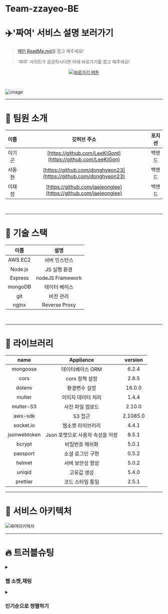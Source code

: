 # Team-zzayeo-BE

# ✈️'짜여' 서비스 설명 보러가기

> [메인 ReadMe.md](https://github.com/zzayeo)를 참고 해주세요!

> '짜여' 사이트가 궁금하시다면 아래 바로가기를 참고 해주세요!
> 
<center>

[![바로가기 버튼](https://firebasestorage.googleapis.com/v0/b/megazine-11a01.appspot.com/o/images%2Fimg-bg%20(5).png?alt=media&token=647fca42-c2b2-479b-afe5-7b2af5ea32f7)](https://zzayeo.com/)

</center>

<br/>

![image](https://s3.us-west-2.amazonaws.com/secure.notion-static.com/ae7c4c3e-cd78-44f9-bab6-20cdf8d69cc7/Group_366.png?X-Amz-Algorithm=AWS4-HMAC-SHA256&X-Amz-Content-Sha256=UNSIGNED-PAYLOAD&X-Amz-Credential=AKIAT73L2G45EIPT3X45%2F20220409%2Fus-west-2%2Fs3%2Faws4_request&X-Amz-Date=20220409T052741Z&X-Amz-Expires=86400&X-Amz-Signature=414b544a35d678e723b9ed707240b0c41f92a7bf3205782387273c4ce9365a2a&X-Amz-SignedHeaders=host&response-content-disposition=filename%20%3D%22Group%2520366.png%22&x-id=GetObject)

---

# 🙋 팀원 소개

|   이름   |                        깃허브 주소                         | 포지션 |
| :------: | :--------------------------------------------------------: | :----: |
|  이기곤  |   [https://github.com/LeeKiGont](https://github.com/LeeKiGon)   | 백엔드 |
|  서동현  |     [https://github.com/donghyeon23](https://github.com/donghyeon23)     | 백엔드 |
|  이재정  | [https://github.com/jaejeonglee](https://github.com/jaejeonglee) | 백엔드 |

<br>

---

# :hammer: 기술 스택

|  이름   |       설명       |
| :-----: | :--------------: |
| AWS EC2 |   서버 인스턴스   |
| Node.js |   JS 실행 환경    |
| Express | nodeJS Framework |
| mongoDB |   데이터 베이스   |
|   git   |    버전 관리      |
|  nginx  |  Reverse Proxy   |
<br>

---

# :book: 라이브러리

|       name        |            Appliance             | version  |
| :---------------: | :------------------------------: | :------: |
|     mongoose      |         데이터베이스 ORM         |  6.2.4  |
|       cors        |          cors 정책 설정          |  2.8.5   |
|      dotenv       |          환경변수 설정           |  16.0.0  |
|      multer       |        이미지 데이터 처리        |  1.4.4   |
|     multer-S3     |         사진 파일 업로드         |  2.10.0  |
|      aws-sdk      |             S3 접근              | 2.1085.0 |
|     socket.io     |        웹소켓 라이브러리         |  4.4.1   |
|   jsonwebtoken    | Json 포맷으로 사용자 속성을 저장 |  8.5.1   |
|      bcrypt       |         비밀번호 해쉬화          |  5.0.1   |
|     passport      |         소셜 로그인 구현         |  0.5.2   |
|      helmet       |         서버 보안성 향상         |  5.0.2   |
|      uniqid       |         고유값 생성            |  5.4.0   |
|     prettier      |         코드 스타일 통일         |  2.5.1   |

---

 # 📑 서비스 아키텍처
 
![짜여아키텍처](https://s3.us-west-2.amazonaws.com/secure.notion-static.com/80585eb7-6129-426d-b207-282ee99fed53/Frame_2.png?X-Amz-Algorithm=AWS4-HMAC-SHA256&X-Amz-Content-Sha256=UNSIGNED-PAYLOAD&X-Amz-Credential=AKIAT73L2G45EIPT3X45%2F20220409%2Fus-west-2%2Fs3%2Faws4_request&X-Amz-Date=20220409T050829Z&X-Amz-Expires=86400&X-Amz-Signature=10e476b6910703221bf34fa1d6c7cf6320a12e7eeb358cf190754fe2d42fbda7&X-Amz-SignedHeaders=host&response-content-disposition=filename%20%3D%22Frame%25202.png%22&x-id=GetObject)
 
 ---
 
# 🔥 트러블슈팅
<details>
  <summary> <h3>웹 소켓,채팅</h3></summary>
<div markdown="1">
  
  ### 요구 사항
  
  채팅기능이 구현된 상태에서 유저가 웹에 들어와 있을 때 채팅방에 접속해있지 않아도 채팅이 왔는지 알 수 있어야 하고, 해당 유저의 게시글에 대한 타유저의 반응도 실시간으로 알려줄 수 있어야 한다고 생각.
![image](https://s3.us-west-2.amazonaws.com/secure.notion-static.com/5a837a8b-79de-483c-b832-d1d6c982269e/%E1%84%89%E1%85%B3%E1%84%8F%E1%85%B3%E1%84%85%E1%85%B5%E1%86%AB%E1%84%89%E1%85%A3%E1%86%BA_2022-04-02_03.21.32.png?X-Amz-Algorithm=AWS4-HMAC-SHA256&X-Amz-Content-Sha256=UNSIGNED-PAYLOAD&X-Amz-Credential=AKIAT73L2G45EIPT3X45%2F20220409%2Fus-west-2%2Fs3%2Faws4_request&X-Amz-Date=20220409T051231Z&X-Amz-Expires=86400&X-Amz-Signature=3cd33a5931299866e4f3d96d226e1b0bf49ffded3a1fd7ecf48c9cee8ccf3b49&X-Amz-SignedHeaders=host&response-content-disposition=filename%20%3D%22%25E1%2584%2589%25E1%2585%25B3%25E1%2584%258F%25E1%2585%25B3%25E1%2584%2585%25E1%2585%25B5%25E1%2586%25AB%25E1%2584%2589%25E1%2585%25A3%25E1%2586%25BA%25202022-04-02%252003.21.32.png%22&x-id=GetObject)
  
  ### 선택지
  
  1. 새로운 알림 및 메세지를 확인 할수 있는 API를 만들어 주기적으로 요청에 대한 응답을 보내준다.
  
  2. socket 이벤트가 발생할때마다 개별 유저에게 이벤트를 보내준다.
  
  ### 의사결정 및 근거
  
  - socket으로 이벤트 발생 시 알려준다.

    새로운 알림 및 메세지를 확인 할수 있는 API를 만들어 주기적으로 요청에 대한 응답을 보내준다면 실시간 처럼 보일 수는 있겠지만, 이벤트가 발생하지 않은 상황에서 요청을 하게된다면 클라이언트와 서버에서는 불필요한 비용을 사용하게 될 것이다. 그래서 socket을 이용하여 실시간 알림을 선택하게 되었다.
  ```javaScript
  // user A 와 B의 snsId 를 받아 고유 RoomName 생성시켜줌
const roomNameCreator = (snsIdA, snsIdB) => {
        const roomName = [snsIdA, snsId];
        arr.sort((a, b) => a - b);
        let createdRoomName= roomName[0] + roomName[1];
        return createdRoomName;
    };


// user 가 채팅을 보냈을때 DB에 저장후 해당 Room에 다시 뿌려준다.
socket.on('room', async ({ fromSnsId, toSnsId, chatText, createdAt }) => {
        ...
				const roomName = await roomNameCreator(fromSnsId, toSnsId)
        io.to(roomName).emit('chat', chatMessage);
				...
  ```
  ![image](https://s3.us-west-2.amazonaws.com/secure.notion-static.com/fc87e835-4fd1-4411-a0ff-e73c2ec77738/%E1%84%89%E1%85%B3%E1%84%8F%E1%85%B3%E1%84%85%E1%85%B5%E1%86%AB%E1%84%89%E1%85%A3%E1%86%BA_2022-04-02_03.21.39.png?X-Amz-Algorithm=AWS4-HMAC-SHA256&X-Amz-Content-Sha256=UNSIGNED-PAYLOAD&X-Amz-Credential=AKIAT73L2G45EIPT3X45%2F20220409%2Fus-west-2%2Fs3%2Faws4_request&X-Amz-Date=20220409T051727Z&X-Amz-Expires=86400&X-Amz-Signature=d5d0c7a7c81a52d6f9961e6cb40adc55e5102ff96f51b5304bf4a39f7772e13c&X-Amz-SignedHeaders=host&response-content-disposition=filename%20%3D%22%25E1%2584%2589%25E1%2585%25B3%25E1%2584%258F%25E1%2585%25B3%25E1%2584%2585%25E1%2585%25B5%25E1%2586%25AB%25E1%2584%2589%25E1%2585%25A3%25E1%2586%25BA%25202022-04-02%252003.21.39.png%22&x-id=GetObject)
  
추가적으로, 채팅방 접속 시 RoomName 을 생성해서 접속하는데, 유저가 해당 Room에 접속해있지 않은 경우 메세지를 실시간으로 받을수 없었다.
  
  ```javascript
  // 로그인 시 해당 유저 snsId 로 된 Room으로 보내줌
socket.on('login', async ({ fromSnsId }) => {
        socket.join(fromSnsId);
        const checkNew = await NoticeService.checkNewNotice({ snsId: fromSnsId})
        io.to(fromSnsId).emit('checkNewNotice', checkNew)
    });

// user 가 채팅을 보냈을때 DB에 저장후 해당 Room과 다른 User Room 에도 뿌려준다.
socket.on('room', async ({ fromSnsId, toSnsId, chatText, createdAt }) => {
        ...
				const roomName = await roomNameCreator(fromSnsId, toSnsId)
        io.to(roomName).emit('chat', chatMessage);
				io.to(toSnsId).emit('chat', chatMessage);
				...
  ```
  ![image](https://s3.us-west-2.amazonaws.com/secure.notion-static.com/eeaad0e1-9055-40cd-933d-6bd0168f74e5/%E1%84%89%E1%85%B3%E1%84%8F%E1%85%B3%E1%84%85%E1%85%B5%E1%86%AB%E1%84%89%E1%85%A3%E1%86%BA_2022-04-02_03.21.49.png?X-Amz-Algorithm=AWS4-HMAC-SHA256&X-Amz-Content-Sha256=UNSIGNED-PAYLOAD&X-Amz-Credential=AKIAT73L2G45EIPT3X45%2F20220409%2Fus-west-2%2Fs3%2Faws4_request&X-Amz-Date=20220409T051849Z&X-Amz-Expires=86400&X-Amz-Signature=9e28535f78736bb163a70cf86bf4cf64f003c163b3a260fd52c092157d397582&X-Amz-SignedHeaders=host&response-content-disposition=filename%20%3D%22%25E1%2584%2589%25E1%2585%25B3%25E1%2584%258F%25E1%2585%25B3%25E1%2584%2585%25E1%2585%25B5%25E1%2586%25AB%25E1%2584%2589%25E1%2585%25A3%25E1%2586%25BA%25202022-04-02%252003.21.49.png%22&x-id=GetObject)
  
  유저가 로그인 시 본인의 ID로 된 Room 에 접속하게 하게 한 후 채팅 시 Room과 해당 유저 Room 에 동시에 이벤트를 송신하여 채팅방 접속 여부에 상관없이 실시간으로 데이터를 받을수 있도록 했다.

채팅방에 입장할 땐 기존의 Room 연결을 끊고, 고유 roomName로 사용하여 새로운 연결을 해주고 채팅방에서 나올 때는 이 과정을 반대로 해줌. 이렇게 해서 유저는 채팅방 입장 시 같은 roomName를 통해 채팅이 가능하고 채팅방을 빠져나와서도 각자의 소켓주소를 통해 실시간 알림을 받을 수 있는 조건이 마련됨.

위에서 마련된 조건을 통해 채팅메세지뿐만 아니라클라이언트에서 새로운 이벤트가 발생 시 해당 유저의 소켓으로 emit을 하도록 하고, 서버에선 on으로 이벤트를 받아 해당 유저의 알림창으로 이벤트의 발생을 알려줄 수 있게됨.
  
  ![image](https://s3.us-west-2.amazonaws.com/secure.notion-static.com/eda2df5d-7451-4b4a-ab08-8b3d03ac1b8f/%ED%99%94%EB%A9%B4_%EC%BA%A1%EC%B2%98_2022-04-01_013827.jpg?X-Amz-Algorithm=AWS4-HMAC-SHA256&X-Amz-Content-Sha256=UNSIGNED-PAYLOAD&X-Amz-Credential=AKIAT73L2G45EIPT3X45%2F20220409%2Fus-west-2%2Fs3%2Faws4_request&X-Amz-Date=20220409T051936Z&X-Amz-Expires=86400&X-Amz-Signature=cb484e374304f57c7f1ebdf4c73466e9ac40657d0a6e991ba5bcabf0d5a1ea7f&X-Amz-SignedHeaders=host&response-content-disposition=filename%20%3D%22%25ED%2599%2594%25EB%25A9%25B4%2520%25EC%25BA%25A1%25EC%25B2%2598%25202022-04-01%2520013827.jpg%22&x-id=GetObject)
  
</div>
</details>
  
<details>
  <summary> <h3>인기순으로 정렬하기</h3></summary>
<div markdown="1">
  
  ### 요구사항
  
  메인페이지에서 DB에 있는 “좋아요”, “북마크” 처럼 분야별로 표현하는 것이 아닌, 가장 인기가 많은 게시물을 노출시키기 위해  모든 분야의 개수를 다 더해준 새로운 값(totalcount)이 필요했다.

기존에 좋아요 개수, 북마크 개수를 표현할 때는 해당 게시글이나 댓글의 _id가 포함된 도큐먼트를 전부 count해서 mongoose기능인 VirtualField를 생성 후 populate로 해당 VirtualField를 response 했으므로 같은 방식으로 접근하여 totalcount를 정렬하려 했는데 sort는 DB에 있는 field 기준으로 정렬은 가능하지만  virtual로 정의된 스키마는 mongoDB에서 제공하는 query를 사용할 수 없기 때문에 사용이 불가능했다.
  
  ### 선택지
  
  1. 각각의 컬렉션에 새로운 필드를 만들어주어 그 필드에 count된 값을 넣어줄 생각을 했다.
  
  2. mongoDB에서 제공하는 aggregate라는 기능을 사용하기.
  
  ### 의사결정 및 근거
  
  - aggregate 사용하기.
    
    lookup으로 DB에 있는 값을 가져와서 addFields(mongoDB 4.2버전부터 추가)를 통해 totalcount를 생성하고 sort해주었다. aggregate는 virtual처럼 mongoose에서 처리해주는 것이 아니고 mongoDB에서 처리하므로 sort가 가능했다.
    
    totalcount는 해당 로직 내에서만 존재하기 때문에 DB에 insert,update하는 행위를 줄인다는 장점과 사용하지 않는 필드를 불러오면서 발생하는 비용을 없앨 수 있다는 장점을 얻을 수 있었다.
  
</div>
</details>
